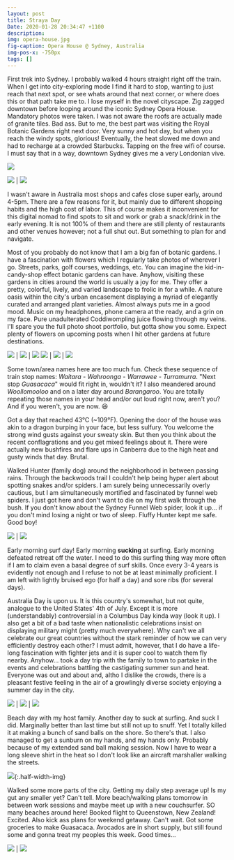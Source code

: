 ```yaml
---
layout: post
title: Straya Day
Date: 2020-01-28 20:34:47 +1100
description:
img: opera-house.jpg
fig-caption: Opera House @ Sydney, Australia
img-pos-x: -750px
tags: []
---
```

First trek into Sydney. I probably walked 4 hours straight right off the train. When I get into city-exploring mode I find it hard to stop, wanting to just reach that next spot, or see whats around that next corner, or where does this or that path take me to. I lose myself in the novel cityscape. Zig zagged downtown before looping around the iconic Sydney Opera House. Mandatory photos were taken. I was not aware the roofs are actually made of granite tiles. Bad ass. But to me, the best part was visiting the Royal Botanic Gardens right next door. Very sunny and hot day, but when you reach the windy spots, glorious! Eventually, the heat slowed me down and had to recharge at a crowded Starbucks. Tapping on the free wifi of course. I must say that in a way, downtown Sydney gives me a very Londonian vive.

![]({{site.baseimgurl}}/sydney-pano.jpg)

![]({{site.baseimgurl}}/sydney-downtown.jpg) | ![]({{site.baseimgurl}}/opera-house-zoom.jpg)

I wasn't aware in Australia most shops and cafes close super early, around 4-5pm. There are a few reasons for it, but mainly due to different shopping habits and the high cost of labor. This of course makes it inconvenient for this digital nomad to find spots to sit and work or grab a snack/drink in the early evening. It is not 100% of them and there are still plenty of restaurants and other venues however; not a full shut out. But something to plan for and navigate.

Most of you probably do not know that I am a big fan of botanic gardens. I have a fascination with flowers which I regularly take photos of wherever I go. Streets, parks, golf courses, weddings, etc. You can imagine the kid-in-candy-shop effect botanic gardens can have. Anyhow, visiting these gardens in cities around the world is usually a joy for me. They offer a pretty, colorful, lively, and varied landscape to frolic in for a while. A nature oasis within the city's urban encasement displaying a myriad of elegantly curated and arranged plant varieties. Almost always puts me in a good mood. Music on my headphones, phone camera at the ready, and a grin on my face. Pure unadulterated Coddiwompling juice flowing through my veins. I'll spare you the full photo shoot portfolio, but gotta show you some. Expect plenty of flowers on upcoming posts when I hit other gardens at future destinations.

![]({{site.baseimgurl}}/sydney-flower-1.jpg) | ![]({{site.baseimgurl}}/sydney-flower-2.jpg) | ![]({{site.baseimgurl}}/sydney-flower-3.jpg)
![]({{site.baseimgurl}}/sydney-flower-4.jpg) | ![]({{site.baseimgurl}}/sydney-flower-5.jpg) | ![]({{site.baseimgurl}}/sydney-flower-6.jpg)

Some town/area names here are too much fun. Check these sequence of train stop names: _Waitara - Wahroonga - Warrawee - Turramurra_. "Next stop _Guasacaca_" would fit right in, wouldn't it? I also meandered around _Woollomooloo_ and on a later day around _Barangaroo_. You are totally repeating those names in your head and/or out loud right now, aren't you? And if you weren't, you are now. 😆

Got a day that reached 43&deg;C (~109&deg;F). Opening the door of the house was akin to a dragon burping in your face, but less sulfury. You welcome the strong wind gusts against your sweaty skin. But then you think about the recent conflagrations and you get mixed feelings about it. There were actually new bushfires and flare ups in Canberra due to the high heat and gusty winds that day. Brutal.

Walked Hunter (family dog) around the neighborhood in between passing rains. Through the backwoods trail I couldn't help being hyper alert about spotting snakes and/or spiders. I am surely being unnecessarily overly cautious, but I am simultaneously mortified and fascinated by funnel web spiders. I just got here and don't want to die on my first walk through the bush. If you don't know about the Sydney Funnel Web spider, look it up... if you don't mind losing a night or two of sleep. Fluffy Hunter kept me safe. Good boy!

![]({{site.baseimgurl}}/hunter1.jpg) | ![]({{site.baseimgurl}}/hunter2.jpg)

Early morning surf day! Early morning **sucking** at surfing. Early morning defeated retreat off the water. I need to do this surfing thing way more often if I am to claim even a basal degree of surf skills. Once every 3-4 years is evidently not enough and I refuse to not be at least minimally proficient. I am left with lightly bruised ego (for half a day) and sore ribs (for several days).

Australia Day is upon us. It is this country's somewhat, but not quite, analogue to the United States' 4th of July. Except it is more (understandably) controversial in a Columbus Day kinda way (look it up). I also get a bit of a bad taste when nationalistic celebrations insist on displaying military might (pretty much everywhere). Why can't we all celebrate our great countries without the stark reminder of how we can very efficiently destroy each other? I must admit, however, that I do have a life-long fascination with fighter jets and it is super cool to watch them fly nearby. Anyhow... took a day trip with the family to town to partake in the events and celebrations battling the castigating summer sun and heat. Everyone was out and about and, altho I dislike the crowds, there is a pleasant festive feeling in the air of a growlingly diverse society enjoying a summer day in the city.

![]({{site.baseimgurl}}/australia-day.jpg) | ![]({{site.baseimgurl}}/sydney-water-park.jpg) | ![]({{site.baseimgurl}}/sydney-harbour.jpg)

Beach day with my host family. Another day to suck at surfing. And suck I did. Marginally better than last time but still not up to snuff. Yet I totally killed it at making a bunch of sand balls on the shore. So there's that. I also managed to get a sunburn on my hands, and my hands only. Probably because of my extended sand ball making session. Now I have to wear a long sleeve shirt in the heat so I don't look like an aircraft marshaller walking the streets.

![]({{site.baseimgurl}}/hand-sunburn.jpg){:.half-width-img}

Walked some more parts of the city. Getting my daily step average up! Is my gut any smaller yet? Can't tell. More beach/walking plans tomorrow in between work sessions and maybe meet up with a new couchsurfer. SO many beaches around here! Booked flight to Queenstown, New Zealand! Excited. Also kick ass plans for weekend getaway. Can't wait. Got some groceries to make Guasacaca. Avocados are in short supply, but still found some and gonna treat my peoples this week. Good times...

![]({{site.baseimgurl}}/barangaroo.jpg) | ![]({{site.baseimgurl}}/crush-car.jpg)
